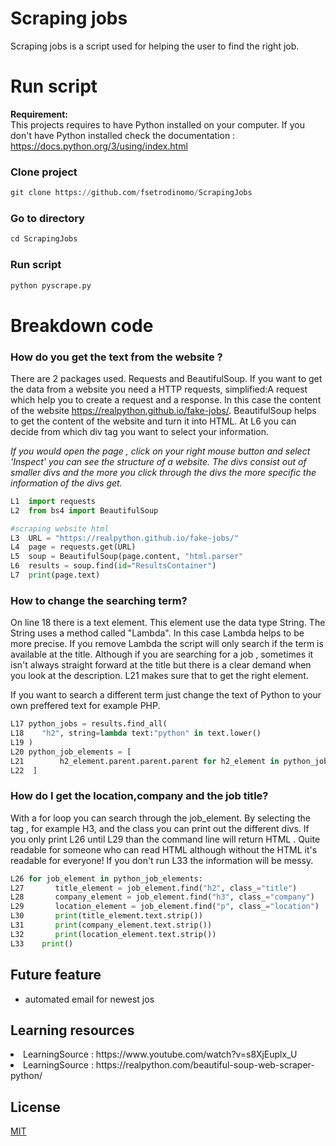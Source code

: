# Scraping jobs
Scraping jobs is a script used for helping the user to find the right job.

# Run script
<b> Requirement: </b> <br>
This projects requires to have Python installed on your computer.
If you don't have Python installed check the documentation :
https://docs.python.org/3/using/index.html

### Clone project 
```python
git clone https://github.com/fsetrodinomo/ScrapingJobs
```

### Go to directory
```python
cd ScrapingJobs
```

### Run script
```python
python pyscrape.py
```



# Breakdown code
### How do you get the text from the website ?
There are 2 packages used. Requests and BeautifulSoup. If you want to get the data from a website you need a HTTP requests, simplified:A request which help you to create a request and a response. In this case the content of the website https://realpython.github.io/fake-jobs/.
BeautifulSoup helps to get the content of the website and turn it into HTML. At L6 you can decide from which div tag you want to select your information.

<i>If you would open the page , click on your right mouse button and select 'Inspect' you can see the structure of a website. The divs consist out of smaller divs and the more you click through the divs the more specific the information of the divs get. </i>

```python
L1  import requests
L2  from bs4 import BeautifulSoup

#scraping website html 
L3  URL = "https://realpython.github.io/fake-jobs/"
L4  page = requests.get(URL)
L5  soup = BeautifulSoup(page.content, "html.parser"
L6  results = soup.find(id="ResultsContainer")
L7  print(page.text)
```



### How to change the searching term?
On line 18 there is a text element. This element use the data type String. The String uses a method called "Lambda".
In this case Lambda helps to be more precise. If you remove Lambda the script will only search if the term is available at the title.
Although if you are searching for a job , sometimes it isn't always straight forward at the title but there is a clear demand when you look at the description.
L21 makes sure that to get the right element. 

If you want to search a different term just change the text of Python to your own preffered text for example PHP.
```python
L17 python_jobs = results.find_all(
L18    "h2", string=lambda text:"python" in text.lower()
L19 )
L20 python_job_elements = [
L21        h2_element.parent.parent.parent for h2_element in python_jobs
L22  ]
```


### How do I get the location,company and the job title?
With a for loop you can search through the job_element. By selecting the tag , for example H3, and the class you can print out the different 
divs. If you only print L26 until L29 than the command line will return HTML . Quite readable for someone who can read HTML although without the HTML it's readable for everyone! 
If you don't run L33 the information will be messy.

```python
L26 for job_element in python_job_elements:
L27       title_element = job_element.find("h2", class_="title")
L28       company_element = job_element.find("h3", class_="company")
L29       location_element = job_element.find("p", class_="location")
L30       print(title_element.text.strip())
L31       print(company_element.text.strip())
L32       print(location_element.text.strip())
L33    print()

```





## Future feature
- automated email for newest jos

## Learning resources
<li>LearningSource : https://www.youtube.com/watch?v=s8XjEuplx_U </li>
<li>LearningSource : https://realpython.com/beautiful-soup-web-scraper-python/ </li>

## License

[MIT](https://choosealicense.com/licenses/mit/)












